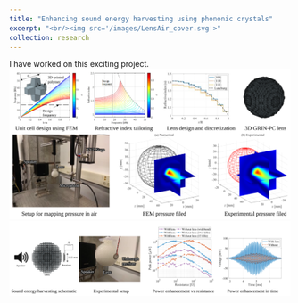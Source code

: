 ```yaml
---
title: "Enhancing sound energy harvesting using phononic crystals"
excerpt: "<br/><img src='/images/LensAir_cover.svg'>"
collection: research
---
```


I have worked on this exciting project.
<br/><img src='/images/LensAir.svg'>
<br/><img src='/images/LensAirHarvesting.svg'>

